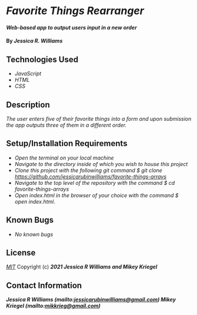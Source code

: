 # _Favorite Things Rearranger_

#### _Web-based app to output users input in a new order_

#### By _**Jessica R. Williams**_

## Technologies Used

* _JavaScript_
* _HTML_
* _CSS_

## Description

_The user enters five of their favorite things into a form and upon submission the app outputs three of them in a different order._

## Setup/Installation Requirements

* _Open the terminal on your local machine_
* _Navigate to the directory inside of which you wish to house this project_
* _Clone this project with the following git command $ git clone https://github.com/jessicarubinwilliams/favorite-things-arrays_
* _Navigate to the top level of the repository with the command $ cd favorite-things-arrays_
* _Open index.html in the browser of your choice with the command $ open index.html_.

## Known Bugs

* _No known bugs_

## License
*[MIT](https://choosealicense.com/licenses/mit/)*
Copyright (c) **_2021 Jessica R Williams and Mikey Kriegel_**
## Contact Information
**_Jessica R Williams (mailto:jessicarubinwilliams@gmail.com) Mikey Kriegel (mailto:mikkrieg@gmail.com)_**
